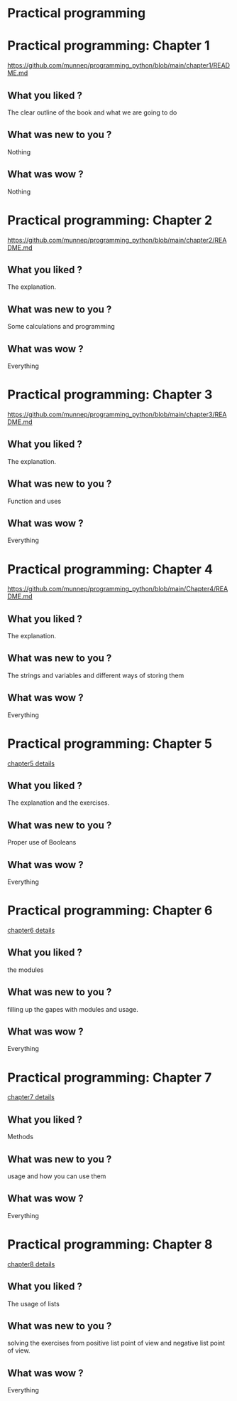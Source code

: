 # Practical programming

# Practical programming: Chapter 1
https://github.com/munnep/programming_python/blob/main/chapter1/README.md

## What you liked ?
The clear outline of the book and what we are going to do

## What was new to you ?
Nothing

## What was wow ?
Nothing



# Practical programming: Chapter 2
https://github.com/munnep/programming_python/blob/main/chapter2/README.md

## What you liked ?
The explanation. 

## What was new to you ?
Some calculations and programming

## What was wow ?
Everything


# Practical programming: Chapter 3
https://github.com/munnep/programming_python/blob/main/chapter3/README.md

## What you liked ?
The explanation. 

## What was new to you ?
Function and uses

## What was wow ?
Everything

# Practical programming: Chapter 4
https://github.com/munnep/programming_python/blob/main/Chapter4/README.md

## What you liked ?
The explanation. 

## What was new to you ?
The strings and variables and different ways of storing them

## What was wow ?
Everything


# Practical programming: Chapter 5
[chapter5 details](chapter5/README.md)

## What you liked ?
The explanation and the exercises. 

## What was new to you ?
Proper use of Booleans

## What was wow ?
Everything


# Practical programming: Chapter 6
[chapter6 details](chapter6/README.md)

## What you liked ?
the modules

## What was new to you ?
filling up the gapes with modules and usage. 

## What was wow ?
Everything


# Practical programming: Chapter 7
[chapter7 details](chapter7/README.md)

## What you liked ?
Methods

## What was new to you ?
usage and how you can use them

## What was wow ?
Everything


# Practical programming: Chapter 8
[chapter8 details](chapter8/README.md)

## What you liked ?
The usage of lists

## What was new to you ?
solving the exercises from positive list point of view and negative list point of view. 

## What was wow ?
Everything


